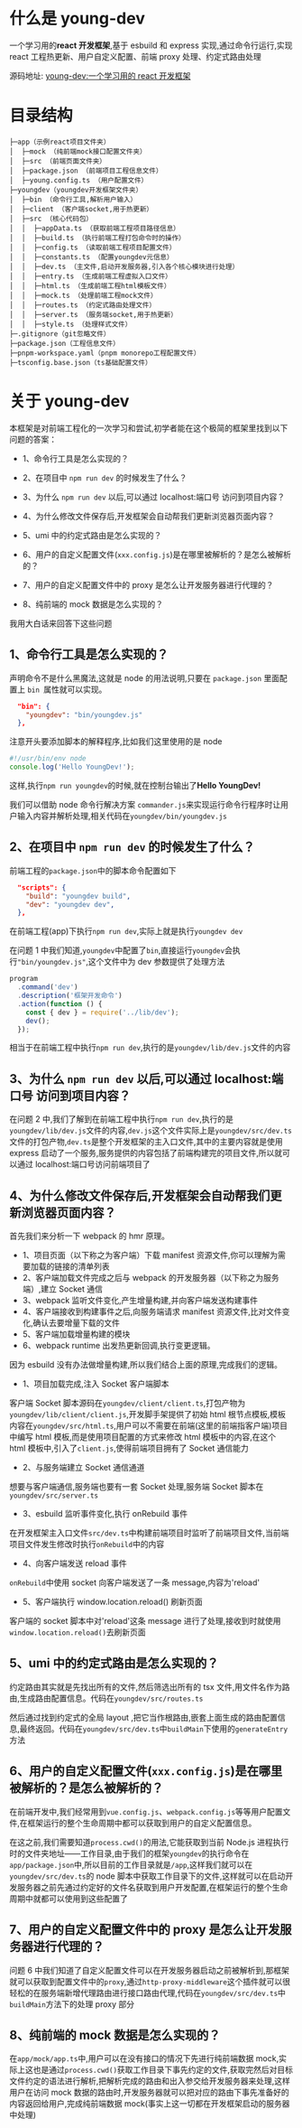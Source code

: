 # 什么是 young-dev

一个学习用的**react 开发框架**,基于 esbuild 和 express 实现,通过命令行运行,实现 react 工程热更新、用户自定义配置、前端 proxy 处理、约定式路由处理

源码地址: [young-dev:一个学习用的 react 开发框架](https://github.com/gezhicui/young-dev)

# 目录结构

```
├─app（示例react项目文件夹）
│  ├─mock （纯前端mock接口配置文件夹）
│  ├─src （前端页面文件夹）
│  ├─package.json （前端项目工程信息文件）
│  ├─young.config.ts （用户配置文件）
├─youngdev（youngdev开发框架文件夹）
│  ├─bin （命令行工具,解析用户输入）
│  ├─client （客户端socket,用于热更新）
│  ├─src （核心代码包）
│  │  ├─appData.ts （获取前端工程项目路径信息）
│  │  ├─build.ts （执行前端工程打包命令时的操作）
│  │  ├─config.ts （读取前端工程项目配置文件）
│  │  ├─constants.ts （配置youngdev元信息）
│  │  ├─dev.ts （主文件,启动开发服务器,引入各个核心模块进行处理）
│  │  ├─entry.ts （生成前端工程虚拟入口文件）
│  │  ├─html.ts （生成前端工程html模板文件）
│  │  ├─mock.ts （处理前端工程mock文件）
│  │  ├─routes.ts （约定式路由处理文件）
│  │  ├─server.ts （服务端socket,用于热更新）
│  │  ├─style.ts （处理样式文件）
├─.gitignore（git忽略文件）
├─package.json（工程信息文件）
├─pnpm-workspace.yaml（pnpm monorepo工程配置文件）
├─tsconfig.base.json（ts基础配置文件）
```

# 关于 young-dev

本框架是对前端工程化的一次学习和尝试,初学者能在这个极简的框架里找到以下问题的答案：

- 1、命令行工具是怎么实现的？

- 2、在项目中 `npm run dev` 的时候发生了什么？

- 3、为什么 `npm run dev` 以后,可以通过 localhost:端口号 访问到项目内容？

- 4、为什么修改文件保存后,开发框架会自动帮我们更新浏览器页面内容？

- 5、umi 中的约定式路由是怎么实现的？

- 6、用户的自定义配置文件(`xxx.config.js`)是在哪里被解析的？是怎么被解析的？

- 7、用户的自定义配置文件中的 proxy 是怎么让开发服务器进行代理的？

- 8、纯前端的 mock 数据是怎么实现的？

我用大白话来回答下这些问题

## 1、命令行工具是怎么实现的？

声明命令不是什么黑魔法,这就是 node 的用法说明,只要在 `package.json` 里面配置上 `bin `属性就可以实现。

```json
  "bin": {
    "youngdev": "bin/youngdev.js"
  },
```

注意开头要添加脚本的解释程序,比如我们这里使用的是 node

```js
#!/usr/bin/env node
console.log('Hello YoungDev!');
```

这样,执行`npm run youngdev`的时候,就在控制台输出了**Hello YoungDev!**

我们可以借助 node 命令行解决方案 `commander.js`来实现运行命令行程序时让用户输入内容并解析处理,相关代码在`youngdev/bin/youngdev.js`

## 2、在项目中 `npm run dev` 的时候发生了什么？

前端工程的`package.json`中的脚本命令配置如下

```json
  "scripts": {
    "build": "youngdev build",
    "dev": "youngdev dev",
  },
```

在前端工程(app)下执行`npm run dev`,实际上就是执行`youngdev dev`

在问题 1 中我们知道,`youngdev`中配置了`bin`,直接运行`youngdev`会执行`"bin/youngdev.js"`,这个文件中为 dev 参数提供了处理方法

```js
program
  .command('dev')
  .description('框架开发命令')
  .action(function () {
    const { dev } = require('../lib/dev');
    dev();
  });
```

相当于在前端工程中执行`npm run dev`,执行的是`youngdev/lib/dev.js`文件的内容

## 3、为什么 `npm run dev` 以后,可以通过 localhost:端口号 访问到项目内容？

在问题 2 中,我们了解到在前端工程中执行`npm run dev`,执行的是`youngdev/lib/dev.js`文件的内容,`dev.js`这个文件实际上是`youngdev/src/dev.ts`文件的打包产物,`dev.ts`是整个开发框架的主入口文件,其中的主要内容就是使用 express 启动了一个服务,服务提供的内容包括了前端构建完的项目文件,所以就可以通过 localhost:端口号访问前端项目了

## 4、为什么修改文件保存后,开发框架会自动帮我们更新浏览器页面内容？

首先我们来分析一下 webpack 的 hmr 原理。

- 1、项目页面（以下称之为客户端）下载 manifest 资源文件,你可以理解为需要加载的链接的清单列表
- 2、客户端加载文件完成之后与 webpack 的开发服务器（以下称之为服务端）,建立 Socket 通信
- 3、webpack 监听文件变化,产生增量构建,并向客户端发送构建事件
- 4、客户端接收到构建事件之后,向服务端请求 manifest 资源文件,比对文件变化,确认去要增量下载的文件
- 5、客户端加载增量构建的模块
- 6、webpack runtime 出发热更新回调,执行变更逻辑。

因为 esbuild 没有办法做增量构建,所以我们结合上面的原理,完成我们的逻辑。

- 1、项目加载完成,注入 Socket 客户端脚本

客户端 Socket 脚本源码在`youngdev/client/client.ts`,打包产物为`youngdev/lib/client/client.js`,开发脚手架提供了初始 html 根节点模板,模板内容在`youngdev/src/html.ts`,用户可以不需要在前端(这里的前端指客户端)项目中编写 html 模板,而是使用项目配置的方式来修改 html 模板中的内容,在这个 html 模板中,引入了`client.js`,使得前端项目拥有了 Socket 通信能力

- 2、与服务端建立 Socket 通信通道

想要与客户端通信,服务端也要有一套 Socket 处理,服务端 Socket 脚本在`youngdev/src/server.ts`

- 3、esbuild 监听事件变化,执行 onRebuild 事件

在开发框架主入口文件`src/dev.ts`中构建前端项目时监听了前端项目文件,当前端项目文件发生修改时执行`onRebuild`中的内容

- 4、向客户端发送 reload 事件

`onRebuild`中使用 socket 向客户端发送了一条 message,内容为'reload'

- 5、客户端执行 window.location.reload() 刷新页面

客户端的 socket 脚本中对'reload'这条 message 进行了处理,接收到时就使用` window.location.reload()`去刷新页面

## 5、umi 中的约定式路由是怎么实现的？

约定路由其实就是先找出所有的文件,然后筛选出所有的 tsx 文件,用文件名作为路由,生成路由配置信息。代码在`youngdev/src/routes.ts`

然后通过找到约定式的全局 layout ,把它当作根路由,嵌套上面生成的路由配置信息,最终返回。代码在`youngdev/src/dev.ts`中`buildMain`下使用的`generateEntry`方法

## 6、用户的自定义配置文件(`xxx.config.js`)是在哪里被解析的？是怎么被解析的？

在前端开发中,我们经常用到`vue.config.js`、`webpack.config.js`等等用户配置文件,在框架运行的整个生命周期中都可以获取到用户的自定义配置信息。

在这之前,我们需要知道`process.cwd()`的用法,它能获取到当前 Node.js 进程执行时的文件夹地址——工作目录,由于我们的框架`youngdev`的执行命令在`app/package.json`中,所以目前的工作目录就是`/app`,这样我们就可以在`youngdev/src/dev.ts`的 node 脚本中获取工作目录下的文件,这样就可以在启动开发服务器之前先通过约定好的文件名获取到用户开发配置,在框架运行的整个生命周期中就都可以使用到这些配置了

## 7、用户的自定义配置文件中的 proxy 是怎么让开发服务器进行代理的？

问题 6 中我们知道了自定义配置文件可以在开发服务器启动之前被解析到,那框架就可以获取到配置文件中的`proxy`,通过`http-proxy-middleware`这个插件就可以很轻松的在服务端新增代理路由进行接口路由代理,代码在`youngdev/src/dev.ts`中 `buildMain`方法下的处理 proxy 部分

## 8、纯前端的 mock 数据是怎么实现的？

在`app/mock/app.ts`中,用户可以在没有接口的情况下先进行纯前端数据 mock,实际上这也是通过`process.cwd()`获取工作目录下事先约定的文件,获取完然后对目标文件约定的语法进行解析,把解析完成的路由和出入参交给开发服务器来处理,这样用户在访问 mock 数据的路由时,开发服务器就可以把对应的路由下事先准备好的内容返回给用户,完成纯前端数据 mock(事实上这一切都在开发框架启动的服务器中处理)

